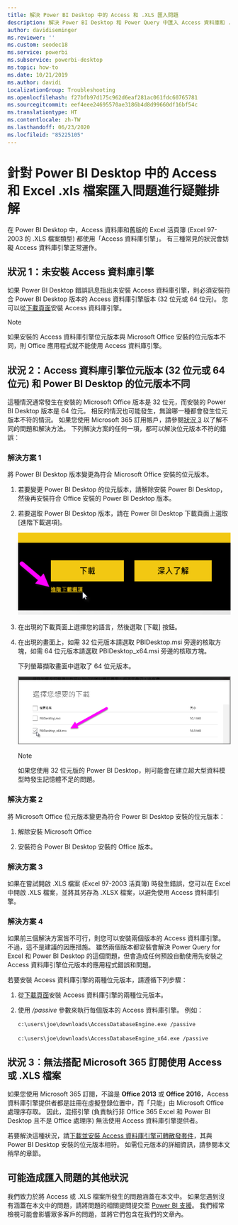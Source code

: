 ```yaml
---
title: 解決 Power BI Desktop 中的 Access 和 .XLS 匯入問題
description: 解決 Power BI Desktop 和 Power Query 中匯入 Access 資料庫和 .XLS 試算表的問題
author: davidiseminger
ms.reviewer: ''
ms.custom: seodec18
ms.service: powerbi
ms.subservice: powerbi-desktop
ms.topic: how-to
ms.date: 10/21/2019
ms.author: davidi
LocalizationGroup: Troubleshooting
ms.openlocfilehash: f27bfb97d175c962d6eaf281ac061fdc60765781
ms.sourcegitcommit: eef4eee24695570ae3186b4d8d99660df16bf54c
ms.translationtype: HT
ms.contentlocale: zh-TW
ms.lasthandoff: 06/23/2020
ms.locfileid: "85225105"
---
```

# <a name="troubleshoot-importing-access-and-excel-xls-files-in-power-bi-desktop"></a>針對 Power BI Desktop 中的 Access 和 Excel .xls 檔案匯入問題進行疑難排解

在 Power BI Desktop 中，Access 資料庫和舊版的 Excel 活頁簿 (Excel 97-2003 的 .XLS 檔案類型) 都使用「Access 資料庫引擎」。 有三種常見的狀況會妨礙 Access 資料庫引擎正常運作。

## <a name="situation-1-no-access-database-engine-is-installed"></a>狀況 1：未安裝 Access 資料庫引擎

如果 Power BI Desktop 錯誤訊息指出未安裝 Access 資料庫引擎，則必須安裝符合 Power BI Desktop 版本的 Access 資料庫引擎版本 (32 位元或 64 位元)。 您可以從[下載頁面](https://www.microsoft.com/download/details.aspx?id=13255)安裝 Access 資料庫引擎。

>[!NOTE]
>如果安裝的 Access 資料庫引擎位元版本與 Microsoft Office 安裝的位元版本不同，則 Office 應用程式就不能使用 Access 資料庫引擎。

## <a name="situation-2-the-access-database-engine-bit-version-32-bit-or-64-bit-is-different-from-your-power-bi-desktop-bit-version"></a>狀況 2：Access 資料庫引擎位元版本 (32 位元或 64 位元) 和 Power BI Desktop 的位元版本不同

這種情況通常發生在安裝的 Microsoft Office 版本是 32 位元，而安裝的 Power BI Desktop 版本是 64 位元。 相反的情況也可能發生，無論哪一種都會發生位元版本不符的情況。 如果您使用 Microsoft 365 訂用帳戶，請參閱[狀況 3](#situation-3-trouble-using-access-or-xls-files-with-a-microsoft-365-subscription) 以了解不同的問題和解決方法。 下列解決方案的任何一項，都可以解決位元版本不符的錯誤︰

### <a name="solution-1"></a>解決方案 1

將 Power BI Desktop 版本變更為符合 Microsoft Office 安裝的位元版本。 

1. 若要變更 Power BI Desktop 的位元版本，請解除安裝 Power BI Desktop，然後再安裝符合 Office 安裝的 Power BI Desktop 版本。 

1. 若要選取 Power BI Desktop 版本，請在 Power BI Desktop 下載頁面上選取 [進階下載選項]。
   
   ![Power BI Desktop 下載頁面上的 [進階下載選項]](media/desktop-access-database-errors/desktop-access-errors-1.png)
   
1. 在出現的下載頁面上選擇您的語言，然後選取 [下載]  按鈕。 
 
1. 在出現的畫面上，如需 32 位元版本請選取 PBIDesktop.msi 旁邊的核取方塊，如需 64 位元版本請選取 PBIDesktop_x64.msi 旁邊的核取方塊。 

   下列螢幕擷取畫面中選取了 64 位元版本。
   
   ![選擇 Power BI Desktop 下載類型](media/desktop-access-database-errors/desktop-access-errors-2.png)
   
   >[!NOTE]
   >如果您使用 32 位元版的 Power BI Desktop，則可能會在建立超大型資料模型時發生記憶體不足的問題。

### <a name="solution-2"></a>解決方案 2

將 Microsoft Office 位元版本變更為符合 Power BI Desktop 安裝的位元版本：

1. 解除安裝 Microsoft Office

2. 安裝符合 Power BI Desktop 安裝的 Office 版本。

### <a name="solution-3"></a>解決方案 3

如果在嘗試開啟 .XLS 檔案 (Excel 97-2003 活頁簿) 時發生錯誤，您可以在 Excel 中開啟 .XLS 檔案，並將其另存為 .XLSX 檔案，以避免使用 Access 資料庫引擎。

### <a name="solution-4"></a>解決方案 4

如果前三個解決方案皆不可行，則您可以安裝兩個版本的 Access 資料庫引擎。 不過，這不是建議的因應措施。 雖然兩個版本都安裝會解決 Power Query for Excel 和 Power BI Desktop 的這個問題，但會造成任何預設自動使用先安裝之 Access 資料庫引擎位元版本的應用程式錯誤和問題。 

若要安裝 Access 資料庫引擎的兩種位元版本，請遵循下列步驟：

1. 從[下載頁面](https://www.microsoft.com/download/details.aspx?id=13255)安裝 Access 資料庫引擎的兩種位元版本。 

1. 使用 */passive* 參數來執行每個版本的 Access 資料庫引擎。 例如：
   
       c:\users\joe\downloads\AccessDatabaseEngine.exe /passive
   
       c:\users\joe\downloads\AccessDatabaseEngine_x64.exe /passive

## <a name="situation-3-trouble-using-access-or-xls-files-with-a-microsoft-365-subscription"></a>狀況 3︰無法搭配 Microsoft 365 訂閱使用 Access 或 .XLS 檔案

如果您使用 Microsoft 365 訂閱，不論是 **Office 2013** 或 **Office 2016**，Access 資料庫引擎提供者都是註冊在虛擬登錄位置中，而「只能」由 Microsoft Office 處理序存取。 因此，混搭引擎 (負責執行非 Office 365 Excel 和 Power BI Desktop 且不是 Office 處理序) 無法使用 Access 資料庫引擎提供者。

若要解決這種狀況，請[下載並安裝 Access 資料庫引擎可轉散發套件](https://www.microsoft.com/download/details.aspx?id=13255)，其與 Power BI Desktop 安裝的位元版本相符。 如需位元版本的詳細資訊，請參閱本文稍早的章節。

## <a name="other-situations-that-can-cause-import-issues"></a>可能造成匯入問題的其他狀況

我們致力於將 Access 或 .XLS 檔案所發生的問題涵蓋在本文中。 如果您遇到沒有涵蓋在本文中的問題，請將問題的相關提問提交至 [Power BI 支援](https://powerbi.microsoft.com/support/)。 我們經常檢視可能會影響眾多客戶的問題，並將它們包含在我們的文章內。

